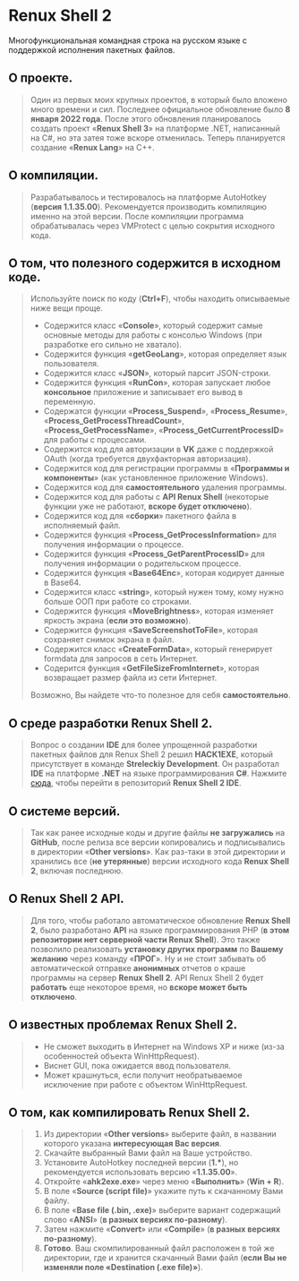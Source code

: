 # Renux Shell 2
Многофункциональная командная строка на русском языке с поддержкой исполнения пакетных файлов.

## О проекте.
> Один из первых моих крупных проектов, в который было вложено много времени и сил.
> Последнее официальное обновление было **8 января 2022 года**.
> После этого обновления планировалось создать проект «**Renux Shell 3**» на платформе .NET, написанный на C#, но эта затея тоже вскоре отменилась.
> Теперь планируется создание «**Renux Lang**» на C++.

## О компиляции.
> Разрабатывалось и тестировалось на платформе AutoHotkey (**версия 1.1.35.00**).
> Рекомендуется производить компиляцию именно на этой версии.
> После компиляции программа обрабатывалась через VMProtect с целью сокрытия исходного кода.

## О том, что полезного содержится в исходном коде.
> Используйте поиск по коду (**Ctrl+F**), чтобы находить описываемые ниже вещи проще.
> * Содержится класс «**Console**», который содержит самые основные методы для работы с консолью Windows (при разработке его сильно не хватало).
> * Содержится функция «**getGeoLang**», которая определяет язык пользователя.
> * Содержится класс «**JSON**», который парсит JSON-строки.
> * Содержится функция «**RunCon**», которая запускает любое **консольное** приложение и записывает его вывод в переменную.
> * Содержатся функции «**Process_Suspend**», «**Process_Resume**», «**Process_GetProcessThreadCount**», «**Process_GetProcessName**», «**Process_GetCurrentProcessID**» для работы с процессами.
> * Содержится код для авторизации в **VK** даже с поддержкой OAuth (когда требуется двухфакторная авторизация).
> * Содержится код для регистрации программы в «**Программы и компоненты**» (как установленное приложение Windows).
> * Содержится код для **самостоятельного** удаления программы. 
> * Содержится код для работы с **API Renux Shell** (некоторые функции уже не работают, **вскоре будет отключено**).
> * Содержится код для «**сборки**» пакетного файла в исполняемый файл.
> * Содержится функция «**Process_GetProcessInformation**» для получения информации о процессе.
> * Содержится функция «**Process_GetParentProcessID**» для получения информации о родительском процессе.
> * Содержится функция «**Base64Enc**», которая кодирует данные в Base64.
> * Содержится класс «**string**», который нужен тому, кому нужно больше ООП при работе со строками.
> * Содержится функция «**MoveBrightness**», которая изменяет яркость экрана (**если это возможно**).
> * Содержится функция «**SaveScreenshotToFile**», которая сохраняет снимок экрана в файл.
> * Содержится класс «**CreateFormData**», который генерирует formdata для запросов в сеть Интернет.
> * Содерится функция «**GetFileSizeFromInternet**», которая возвращает размер файла из сети Интернет.
>
> Возможно, Вы найдете что-то полезное для себя **самостоятельно**.

## О среде разработки Renux Shell 2.
> Вопрос о создании **IDE** для более упрощенной разработки пакетных файлов для Renux Shell 2 решил **HACK1EXE**, который присутствует в команде **Streleckiy Development**.
> Он разработал **IDE** на платформе **.NET** на языке программирования **C#**.
> Нажмите [сюда](https://github.com/HACK1EXE/Renux-Shell-2-IDE), чтобы перейти в репозиторий **Renux Shell 2 IDE**.

## О системе версий.
> Так как ранее исходные коды и другие файлы **не загружались** на **GitHub**, после релиза все версии копировались и подписывались в директории «**Other versions**».
> Как раз-таки в этой директории и хранились все (**не утерянные**) версии исходного кода **Renux Shell 2**, включая последнюю.

## О Renux Shell 2 API.
> Для того, чтобы работало автоматическое обновление **Renux Shell 2**, было разработано **API** на языке программирования PHP (**в этом репозитории нет серверной части Renux Shell**).
> Это также позволило реализовать **установку других программ** по **Вашему желанию** через команду «**ПРОГ**».
> Ну и не стоит забывать об автоматической отправке **анонимных** отчетов о краше программы на сервер **Renux Shell 2**.
> API Renux Shell 2 будет **работать** еще некоторое время, но **вскоре может быть отключено**.

## О известных проблемах Renux Shell 2.
> * Не сможет выходить в Интернет на Windows XP и ниже (из-за особенностей объекта WinHttpRequest).
> * Виснет GUI, пока ожидается ввод пользователя.
> * Может крашнуться, если получит необратываемое исключение при работе с объектом WinHttpRequest.

## О том, как компилировать Renux Shell 2.
> 1. Из директории «**Other versions**» выберите файл, в названии которого указана **интересующая Вас версия**.
> 2. Скачайте выбранный Вами файл на Ваше устройство.
> 3. Установите AutoHotkey последней версии (**1.\***), но рекомендуется использовать версию «**1.1.35.00**».
> 4. Откройте «**ahk2exe.exe**» через меню «**Выполнить**» (**Win + R**).
> 5. В поле «**Source (script file)**» укажите путь к скачанному Вами файлу.
> 6. В поле «**Base file (.bin, .exe)**» выберите вариант содержащий слово «**ANSI**» (**в разных версиях по-разному**).
> 7. Затем нажмите «**Convert**» или «**Compile**» (**в разных версиях по-разному**).
> 8. **Готово**. Ваш скомпилированный файл расположен в той же директории, где и хранится скачанный Вами файл (**если Вы не изменяли поле «Destination (.exe file)»**).
